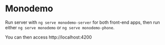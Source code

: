 # Monodemo

Run server with `ng serve monodemo-server` for both front-end apps, then run either `ng serve monodemo` or `ng serve monodemo-phone`.

You can then access http://localhost:4200
  
